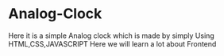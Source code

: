 # Analog-Clock
Here it is a simple Analog clock which is made by simply Using HTML,CSS,JAVASCRIPT
Here we will learn a lot about Frontend 
